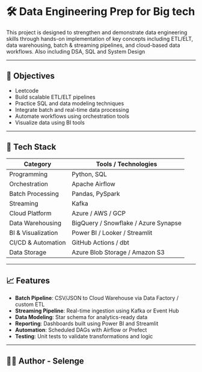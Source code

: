 # 🛠️ Data Engineering Prep for Big tech

This project is designed to strengthen and demonstrate data engineering skills through hands-on implementation of key concepts including ETL/ELT, data warehousing, batch & streaming pipelines, and cloud-based data workflows.
Also including DSA, SQL and System Design

---

## 📌 Objectives

- Leetcode
- Build scalable ETL/ELT pipelines
- Practice SQL and data modeling techniques
- Integrate batch and real-time data processing
- Automate workflows using orchestration tools
- Visualize data using BI tools

---

## 🧰 Tech Stack

| Category              | Tools / Technologies                             |
|-----------------------|--------------------------------------------------|
| Programming           | Python, SQL                                      |
| Orchestration         | Apache Airflow                     |
| Batch Processing      | Pandas, PySpark                                  |
| Streaming             | Kafka        |
| Cloud Platform        | Azure / AWS / GCP          |
| Data Warehousing      | BigQuery / Snowflake / Azure Synapse             |
| BI & Visualization    | Power BI / Looker / Streamlit                    |
| CI/CD & Automation    | GitHub Actions / dbt                             |
| Data Storage          | Azure Blob Storage / Amazon S3                   |

---

## 📈 Features

-  **Batch Pipeline**: CSV/JSON to Cloud Warehouse via Data Factory / custom ETL
-  **Streaming Pipeline**: Real-time ingestion using Kafka or Event Hub
-  **Data Modeling**: Star schema for analytics-ready data
-  **Reporting**: Dashboards built using Power BI and Streamlit
-  **Automation**: Scheduled DAGs with Airflow or Prefect
-  **Testing**: Unit tests to validate transformations and logic

---
## 🙋‍♀️ Author - Selenge
